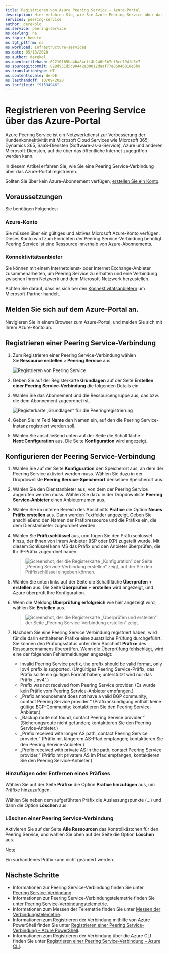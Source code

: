 ```yaml
---
title: Registrieren von Azure Peering Service – Azure-Portal
description: Hier erfahren Sie, wie Sie Azure Peering Service über das Azure-Portal registrieren.
services: peering-service
author: derekolo
ms.service: peering-service
ms.devlang: na
ms.topic: how-to
ms.tgt_pltfrm: na
ms.workload: Infrastructure-services
ms.date: 05/18/2020
ms.author: derekol
ms.openlocfilehash: 62210105ba4ba84cff4b246c5b7cf8cc794fb5e7
ms.sourcegitcommit: 829d951d5c90442a38012daaf77e86046018e5b9
ms.translationtype: HT
ms.contentlocale: de-DE
ms.lasthandoff: 10/09/2020
ms.locfileid: "91534946"
---
```

# <a name="register-peering-service-by-using-the-azure-portal"></a>Registrieren von Peering Service über das Azure-Portal

Azure Peering Service ist ein Netzwerkdienst zur Verbesserung der Kundenkonnektivität mit Microsoft Cloud Services wie Microsoft 365, Dynamics 365, SaaS-Diensten (Software-as-a-Service), Azure und anderen Microsoft-Diensten, auf die über das öffentliche Internet zugegriffen werden kann.

In diesem Artikel erfahren Sie, wie Sie eine Peering Service-Verbindung über das Azure-Portal registrieren.

Sollten Sie über kein Azure-Abonnement verfügen, [erstellen Sie ein Konto](https://azure.microsoft.com/free/?WT.mc_id=A261C142F).

> 

## <a name="prerequisites"></a>Voraussetzungen

Sie benötigen Folgendes:

### <a name="azure-account"></a>Azure-Konto

Sie müssen über ein gültiges und aktives Microsoft Azure-Konto verfügen. Dieses Konto wird zum Einrichten der Peering Service-Verbindung benötigt. Peering Service ist eine Ressource innerhalb von Azure-Abonnements. 

### <a name="connectivity-provider"></a>Konnektivitätsanbieter

Sie können mit einem Internetdienst- oder Internet Exchange-Anbieter zusammenarbeiten, um Peering Service zu erhalten und eine Verbindung zwischen Ihrem Netzwerk und dem Microsoft-Netzwerk herzustellen.

Achten Sie darauf, dass es sich bei den [Konnektivitätsanbietern](location-partners.md) um Microsoft-Partner handelt.



## <a name="sign-in-to-the-azure-portal"></a>Melden Sie sich auf dem Azure-Portal an.

Navigieren Sie in einem Browser zum Azure-Portal, und melden Sie sich mit Ihrem Azure-Konto an.

## <a name="register-a-peering-service-connection"></a>Registrieren einer Peering Service-Verbindung

1. Zum Registrieren einer Peering Service-Verbindung wählen Sie **Ressource erstellen** > **Peering Service** aus.

    ![Registrieren von Peering Service](./media/peering-service-portal/peering-servicecreate.png)
1. Geben Sie auf der Registerkarte **Grundlagen** auf der Seite **Erstellen einer Peering Service-Verbindung** die folgenden Details ein.

 
1. Wählen Sie das Abonnement und die Ressourcengruppe aus, das bzw. die dem Abonnement zugeordnet ist.

   ![Registerkarte „Grundlagen“ für die Peeringregistrierung](./media/peering-service-portal/peering-servicebasics.png)

1. Geben Sie im Feld **Name** den Namen ein, auf den die Peering Service-Instanz registriert werden soll.
 
1. Wählen Sie anschließend unten auf der Seite die Schaltfläche **Next:Configuration** aus. Die Seite **Konfiguration** wird angezeigt.

## <a name="configure-the-peering-service-connection"></a>Konfigurieren der Peering Service-Verbindung

1. Wählen Sie auf der Seite **Konfiguration** den Speicherort aus, an dem der Peering Service aktiviert werden muss. Wählen Sie dazu in der Dropdownliste **Peering Service-Speicherort** denselben Speicherort aus.

1. Wählen Sie den Dienstanbieter aus, von dem der Peering Service abgerufen werden muss. Wählen Sie dazu in der Dropdownliste **Peering Service-Anbieter** einen Anbieternamen aus.
 
1. Wählen Sie im unteren Bereich des Abschnitts **Präfixe** die Option **Neues Präfix erstellen** aus. Dann werden Textfelder angezeigt. Geben Sie anschließend den Namen der Präfixressource und die Präfixe ein, die dem Dienstanbieter zugeordnet werden.

1. Wählen Sie **Präfixschlüssel** aus, und fügen Sie den Präfixschlüssel hinzu, der Ihnen von Ihrem Anbieter (ISP oder IXP) zugeteilt wurde. Mit diesem Schlüssel kann MS das Präfix und den Anbieter überprüfen, die Ihr IP-Präfix zugeordnet haben.
   > ![Screenshot, der die Registerkarte „Konfiguration“ der Seite „Peering Service-Verbindung erstellen“ zeigt, auf der Sie den Präfixschlüssel eingeben können.](./media/peering-service-portal/peering-serviceconfiguration.png)

1. Wählen Sie unten links auf der Seite die Schaltfläche **Überprüfen + erstellen** aus. Die Seite **Überprüfen + erstellen** wird angezeigt, und Azure überprüft Ihre Konfiguration.
    

1. Wenn die Meldung **Überprüfung erfolgreich** wie hier angezeigt wird, wählen Sie **Erstellen** aus.

   > ![Screenshot, der die Registerkarte „Überprüfen und erstellen“ der Seite „Peering Service-Verbindung erstellen“ zeigt.](./media/peering-service-portal/peering-service-prefix.png)


1. Nachdem Sie eine Peering Service Verbindung registriert haben, wird für die darin enthaltenen Präfixe eine zusätzliche Prüfung durchgeführt. Sie können den Prüfungsstatus unter dem Abschnitt **Präfixe** des Ressourcennamens überprüfen. Wenn die Überprüfung fehlschlägt, wird eine der folgenden Fehlermeldungen angezeigt:

   - Invalid Peering Service prefix, the prefix should be valid format, only Ipv4 prefix is supported. (Ungültiges Peering Service-Präfix; das Präfix sollte ein gültiges Format haben; unterstützt wird nur das Präfix „Ipv4“.)
   - Prefix was not received from Peering Service provider. (Es wurde kein Präfix vom Peering Service-Anbieter empfangen.)
   - „Prefix announcement does not have a valid BGP community, contact Peering Service provider.“ (Präfixankündigung enthält keine gültige BGP-Community; kontaktieren Sie den Peering Service-Anbieter.)
   - „Backup route not found, contact Peering Service provider.“ (Sicherungsroute nicht gefunden; kontaktieren Sie den Peering Service-Anbieter.)
   - „Prefix received with longer AS path, contact Peering Service provider.“ (Präfix mit längerem AS-Pfad empfangen; kontaktieren Sie den Peering Service-Anbieter.)
   - „Prefix received with private AS in the path, contact Peering Service provider.“ (Präfix mit privatem AS im Pfad empfangen; kontaktieren Sie den Peering Service-Anbieter.)

### <a name="add-or-remove-a-prefix"></a>Hinzufügen oder Entfernen eines Präfixes

Wählen Sie auf der Seite **Präfixe** die Option **Präfixe hinzufügen** aus, um Präfixe hinzuzufügen.

Wählen Sie neben dem aufgeführten Präfix die Auslassungspunkte (...) und dann die Option **Löschen** aus.

### <a name="delete-a-peering-service-connection"></a>Löschen einer Peering Service-Verbindung

Aktivieren Sie auf der Seite **Alle Ressourcen** das Kontrollkästchen für den Peering Service, und wählen Sie oben auf der Seite die Option **Löschen** aus.

> [!NOTE]
> Ein vorhandenes Präfix kann nicht geändert werden.
>

## <a name="next-steps"></a>Nächste Schritte

- Informationen zur Peering Service-Verbindung finden Sie unter [Peering Service-Verbindung](connection.md).
- Informationen zur Peering Service-Verbindungstelemetrie finden Sie unter [Peering Service-Verbindungstelemetrie](connection-telemetry.md).
- Informationen zum Messen der Telemetrie finden Sie unter [Messen der Verbindungstelemetrie](measure-connection-telemetry.md).
- Informationen zum Registrieren der Verbindung mithilfe von Azure PowerShell finden Sie unter [Registrieren einer Peering Service-Verbindung – Azure PowerShell](powershell.md).
- Informationen zum Registrieren der Verbindung über die Azure CLI finden Sie unter [Registrieren einer Peering Service-Verbindung – Azure CLI](cli.md).
